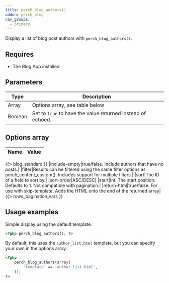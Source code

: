 ```yaml
---
title: perch_blog_authors()
addon: perch_blog
nav_groups:
  - primary
---
```


Display a list of blog post authors with `perch_blog_authors()`.

## Requires

- The Blog App installed

## Parameters

| Type | Description |
|-|-|
| Array   | Options array, see table below |
| Boolean | Set to `true` to have the value returned instead of echoed. |


## Options array

|Name|Value|
|-|-|
{{> blog_standard }}
|include-empty|true/false. Include authors that have no posts.|
|filter|Results can be filtered using the same filter options as perch_content_custom(). Includes support for multiple filters.|
|sort|The ID of a field to sort by.|
|sort-order|ASC/DESC|
|start|Int. The start position. Defaults to 1. Not compatible with pagination.|
|return-html|true/false. For use with skip-template. Adds the HTML onto the end of the returned array|
{{> rows_pagination_vars }}

## Usage examples

Simple display using the default template.

```php
<?php perch_blog_authors(); ?>
```

By default, this uses the `author_list.html` template, but you can specify your own in the options array.

```php
<?php
    perch_blog_authors(array(
        'template' => 'author_list.html',
    ));
?>
```
